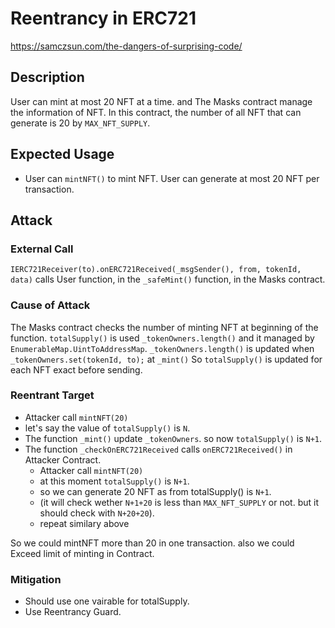 # Reentrancy in ERC721 

https://samczsun.com/the-dangers-of-surprising-code/
## Description

User can mint at most 20 NFT at a time. and The Masks contract manage the information of NFT.
In this contract, the number of all NFT that can generate is 20 by `MAX_NFT_SUPPLY`.

## Expected Usage

- User can `mintNFT()` to mint NFT. User can generate at most 20 NFT per transaction.

## Attack

### External Call 

`IERC721Receiver(to).onERC721Received(_msgSender(), from, tokenId, data)`  calls User function, in the `_safeMint()` function, in the Masks contract.

### Cause of Attack

The Masks contract checks the number of minting NFT at beginning of the function.
`totalSupply()` is used `_tokenOwners.length()` and it managed by `EnumerableMap.UintToAddressMap`.
`_tokenOwners.length()` is updated when `  _tokenOwners.set(tokenId, to);` at `_mint()`
So `totalSupply()` is updated for each NFT exact before sending. 

### Reentrant Target



- Attacker call `mintNFT(20)`
- let's say the value of `totalSupply()` is `N`.
- The function `_mint()` update `_tokenOwners`. so now `totalSupply()` is `N+1`.
- The function `_checkOnERC721Received` calls `onERC721Received()` in Attacker Contract.
    - Attacker call `mintNFT(20)`
    - at this moment `totalSupply()` is `N+1`.
    - so we can generate 20 NFT as from totalSupply() is `N+1`.
    - (it will check wether `N+1+20` is less than `MAX_NFT_SUPPLY` or not. but it should check with `N+20+20`).
    - repeat similary above

So we could mintNFT more than 20 in one transaction. also we could Exceed limit of minting in Contract.


### Mitigation 

- Should use one vairable for totalSupply.
- Use Reentrancy Guard.

